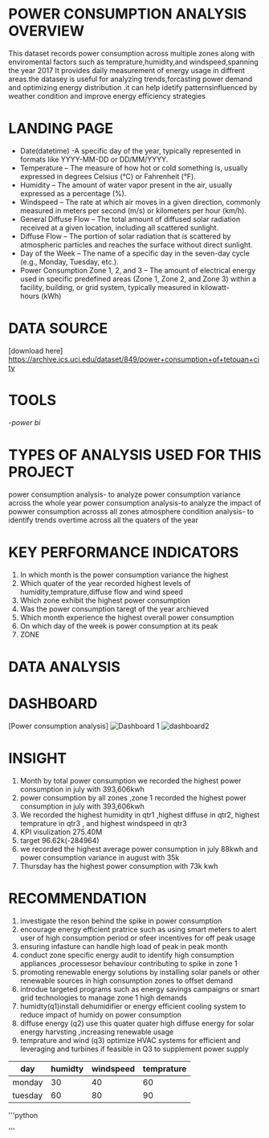 # POWER CONSUMPTION ANALYSIS OVERVIEW 
This dataset records power consumption across multiple zones along with enviromental factors such as temprature,humidity,and windspeed,spanning the year 2017
It provides daily measurement of energy usage in diffrent areas.the datasey is useful for analyzing trends,forcasting power demand and optimizing energy distribution .it can help idetify patternsinfluenced by weather condition and improve energy efficiency strategies
# LANDING PAGE
- Date(datetime) -A specific day of the year, typically represented in formats like YYYY-MM-DD or DD/MM/YYYY.
- Temperature – The measure of how hot or cold something is, usually expressed in degrees Celsius (°C) or Fahrenheit (°F).
- Humidity – The amount of water vapor present in the air, usually expressed as a percentage (%).
- Windspeed – The rate at which air moves in a given direction, commonly measured in meters per second (m/s) or kilometers per hour (km/h).
-  General Diffuse Flow – The total amount of diffused solar radiation received at a given location, including all scattered sunlight.
-  Diffuse Flow – The portion of solar radiation that is scattered by atmospheric particles and reaches the surface without direct sunlight.
-  Day of the Week – The name of a specific day in the seven-day cycle (e.g., Monday, Tuesday, etc.).
-  Power Consumption Zone 1, 2, and 3 – The amount of electrical energy used in specific predefined areas (Zone 1, Zone 2, and Zone 3) within a facility, building, or grid system, typically measured in kilowatt-hours (kWh)
# DATA SOURCE
[download here] https://archive.ics.uci.edu/dataset/849/power+consumption+of+tetouan+city
# TOOLS
   -*power bi*
# TYPES OF ANALYSIS USED FOR THIS PROJECT 
power consumption analysis- to analyze power consumption variance across the whole year
power consumption analysis-to analyze the impact of powwer consumption acrosss all zones
atmosphere condition analysis- to identify trends overtime across all the quaters of the year

# KEY PERFORMANCE INDICATORS
1. In which month is the power consumption variance the highest
2.  Which quater of the year recorded highest levels of humidity,temprature,diffuse flow and wind speed
3.  Which zone exhibit the highest power consumption
4.  Was the power consumption taregt of the year archieved
5.  Which month experience the highest overall power consumption
6.  On which day of the week is power consumption at its peak
7.  ZONE
# DATA ANALYSIS
# DASHBOARD
[Power consumption analysis] ![Dashboard 1](https://github.com/user-attachments/assets/68bb3963-9162-44b8-98e9-ebe9b9c62e01)
![dashboard2](https://github.com/user-attachments/assets/ececbce6-5223-4b22-9c9a-be55de4f7492)
# INSIGHT
1. Month by total power consumption we recorded the highest power consumption in july with 393,606kwh
2. power consumption by all zones ,zone 1 recorded the highest power consumption in july with 393,606kwh
3. We recorded the highest humidity in qtr1 ,highest diffuse in qtr2, highest temprature in qtr3 , and highest windspeed in qtr3
4. KPI visulization 275.40M
5. target 96.62k(-284964)
6. we recorded the highest average power consumption in july 88kwh and power consumption variance in august with 35k
7. Thursday has the highest power consumption with 73k kwh

# RECOMMENDATION 
1. investigate the reson behind the spike in power consumption
2. encourage energy efficient pratrice such as using smart meters to alert user of high consumption period or ofeer incentives for off peak usage
3. ensuring infasture can handle high load of peak in peak month
4. conduct zone specific energy audit to identify high consumption appliances ,processesor behaviour contributing to spike in zone 1
5. promoting renewable energy solutions by installing solar panels or other renewable sources in high consumption zones to offset demand
6. introdue targeted programs such as energy savings campaigns or smart grid technologies to manage zone 1 high demands
7. humidty(q1)install dehumidifier or energy efficient cooling system to reduce impact of humidy on power consumption
9. diffuse energy (q2) use this quater quater high diffuse energy for solar energy harvsting ,increasing renewable usage
10. temprature and wind (q3) optimize HVAC systems for efficient and leveraging and turbines if feasible in Q3 to supplement power supply

    
| day | humidty |windspeed |temprature| 
| --- | ---| ---|---|
| monday | 30 | 40 | 60 |
|tuesday| 60 | 80 | 90 |

'''python

'''
     
 


